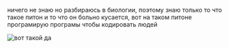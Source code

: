 <!---# Всем привет я супер крутой аниме програмист
-![привет](https://tenor.com/ru/view/wonder-egg-priority-gif-25105368.gif)

-![пон](https://tenor.com/ru/view/rainbow-bar-divider-rainbow-gradient-colorful-gif-17953023.gif)--->

ничего не знаю но разбираюсь в биологии, поэтому знаю только то что такое питон и то что он больно кусается, вот на таком питоне програмирую програмы чтобы кодировать людей


![вот такой да]([https://tenor.com/ru/view/rokume-snake-beastars-six-eyes-gif-19083241.gif](https://tenor.com/ru/view/asuna-sword-art-online-anime-kirito-smile-gif-15400005))

